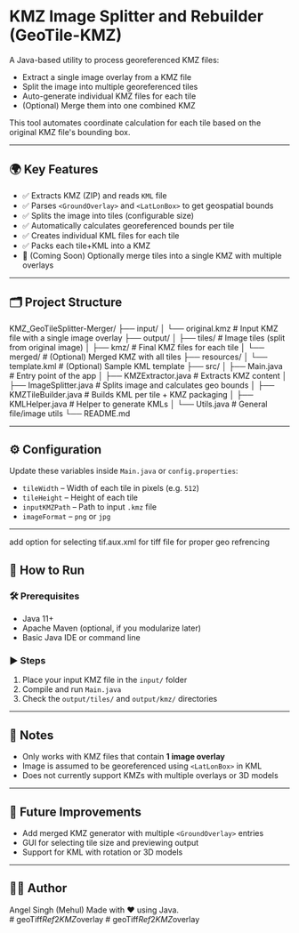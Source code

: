 # KMZ Image Splitter and Rebuilder (GeoTile-KMZ)

A Java-based utility to process georeferenced KMZ files:
- Extract a single image overlay from a KMZ file
- Split the image into multiple georeferenced tiles
- Auto-generate individual KMZ files for each tile
- (Optional) Merge them into one combined KMZ

This tool automates coordinate calculation for each tile based on the original KMZ file's bounding box.

---

## 🌍 Key Features

- ✅ Extracts KMZ (ZIP) and reads `KML` file
- ✅ Parses `<GroundOverlay>` and `<LatLonBox>` to get geospatial bounds
- ✅ Splits the image into tiles (configurable size)
- ✅ Automatically calculates georeferenced bounds per tile
- ✅ Creates individual KML files for each tile
- ✅ Packs each tile+KML into a KMZ
- 🔄 (Coming Soon) Optionally merge tiles into a single KMZ with multiple overlays

---

## 🗂️ Project Structure

KMZ_GeoTileSplitter-Merger/
├── input/
│ └── original.kmz # Input KMZ file with a single image overlay
├── output/
│ ├── tiles/ # Image tiles (split from original image)
│ ├── kmz/ # Final KMZ files for each tile
│ └── merged/ # (Optional) Merged KMZ with all tiles
├── resources/
│ └── template.kml # (Optional) Sample KML template
├── src/
│ ├── Main.java # Entry point of the app
│ ├── KMZExtractor.java # Extracts KMZ content
│ ├── ImageSplitter.java # Splits image and calculates geo bounds
│ ├── KMZTileBuilder.java # Builds KML per tile + KMZ packaging
│ ├── KMLHelper.java # Helper to generate KMLs
│ └── Utils.java # General file/image utils
└── README.md


---

## ⚙️ Configuration

Update these variables inside `Main.java` or `config.properties`:
- `tileWidth` – Width of each tile in pixels (e.g. `512`)
- `tileHeight` – Height of each tile
- `inputKMZPath` – Path to input `.kmz` file
- `imageFormat` – `png` or `jpg`

---
add option for selecting tif.aux.xml for tiff file for proper geo refrencing
## 🚀 How to Run

### 🛠️ Prerequisites
- Java 11+
- Apache Maven (optional, if you modularize later)
- Basic Java IDE or command line

### ▶️ Steps
1. Place your input KMZ file in the `input/` folder
2. Compile and run `Main.java`
3. Check the `output/tiles/` and `output/kmz/` directories

---

## 📌 Notes

- Only works with KMZ files that contain **1 image overlay**
- Image is assumed to be georeferenced using `<LatLonBox>` in KML
- Does not currently support KMZs with multiple overlays or 3D models

---

## 🔧 Future Improvements

- Add merged KMZ generator with multiple `<GroundOverlay>` entries
- GUI for selecting tile size and previewing output
- Support for KML with rotation or 3D models

---

## 🧑‍💻 Author
Angel Singh (Mehul)
Made with ❤️ using Java.  
#   g e o T i f f _ R e f _ 2 _ K M Z _ o v e r l a y  
 #   g e o T i f f _ R e f _ 2 _ K M Z _ o v e r l a y  
 